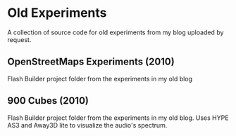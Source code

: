 Old Experiments
===============

A collection of source code for old experiments from my blog uploaded by request.



OpenStreetMaps Experiments (2010)
-----

Flash Builder project folder from the experiments in my old blog



900 Cubes (2010)
-----

Flash Builder project folder from the experiments in my old blog. Uses HYPE AS3 and Away3D lite to visualize the audio's spectrum.


